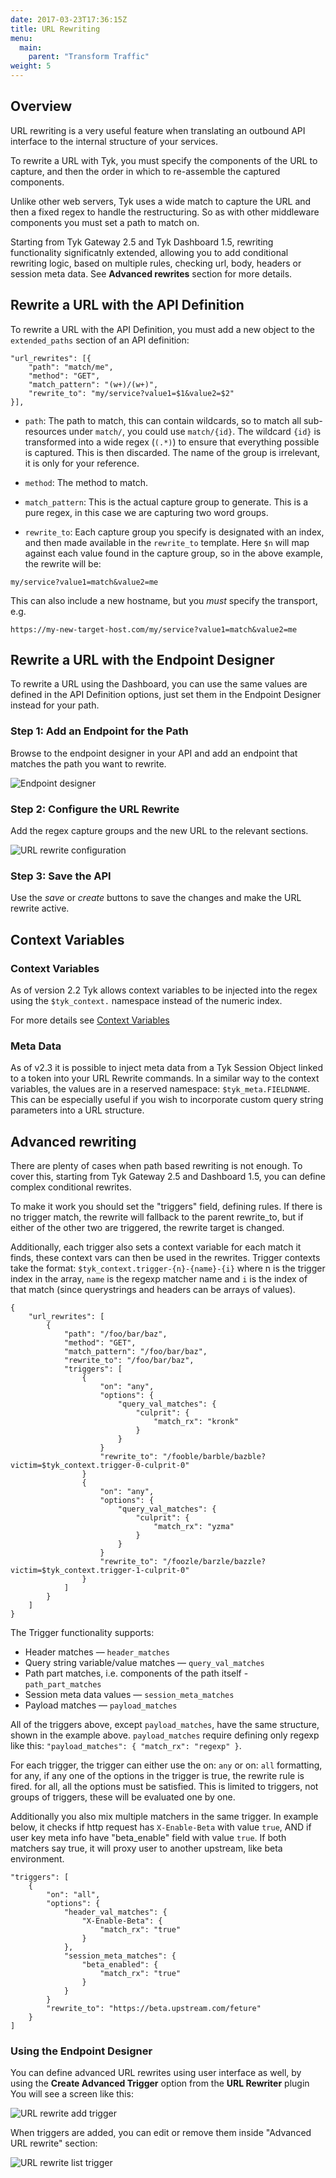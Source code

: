 ```yaml
---
date: 2017-03-23T17:36:15Z
title: URL Rewriting
menu:
  main:
    parent: "Transform Traffic"
weight: 5 
---
```


## <a name="overview"></a>Overview

URL rewriting is a very useful feature when translating an outbound API interface to the internal structure of your services.

To rewrite a URL with Tyk, you must specify the components of the URL to capture, and then the order in which to re-assemble the captured components.

Unlike other web servers, Tyk uses a wide match to capture the URL and then a fixed regex to handle the restructuring. So as with other middleware components you must set a path to match on.

Starting from Tyk Gateway 2.5 and Tyk Dashboard 1.5, rewriting functionality significatnly extended, allowing you to add conditional rewriting logic, based on multiple rules, checking url, body, headers or session meta data. See **Advanced rewrites** section for more details.

## <a name="url-rewrite-with-api"></a> Rewrite a URL with the API Definition

To rewrite a URL with the API Definition, you must add a new object to the `extended_paths` section of an API definition:

```{.copyWrapper}
"url_rewrites": [{
    "path": "match/me",
    "method": "GET",
    "match_pattern": "(w+)/(w+)",
    "rewrite_to": "my/service?value1=$1&value2=$2"
}],
```

*   `path`: The path to match, this can contain wildcards, so to match all sub-resources under `match/`, you could use `match/{id}`. The wildcard `{id}` is transformed into a wide regex (`(.*)`) to ensure that everything possible is captured. This is then discarded. The name of the group is irrelevant, it is only for your reference.

*   `method`: The method to match.

*   `match_pattern`: This is the actual capture group to generate. This is a pure regex, in this case we are capturing two word groups.

*   `rewrite_to`: Each capture group you specify is designated with an index, and then made available in the `rewrite_to` template. Here `$n` will map against each value found in the capture group, so in the above example, the rewrite will be:

```{.copyWrapper}
my/service?value1=match&value2=me
```

This can also include a new hostname, but you *must* specify the transport, e.g.

```{.copyWrapper}
https://my-new-target-host.com/my/service?value1=match&value2=me
```

## <a name="url-rewrite-with-endpoint-designer"></a>Rewrite a URL with the Endpoint Designer

To rewrite a URL using the Dashboard, you can use the same values are defined in the API Definition options, just set them in the Endpoint Designer instead for your path.

### Step 1: Add an Endpoint for the Path

Browse to the endpoint designer in your API and add an endpoint that matches the path you want to rewrite.

![Endpoint designer][1]

### Step 2: Configure the URL Rewrite

Add the regex capture groups and the new URL to the relevant sections.

![URL rewrite configuration][2]

### Step 3: Save the API

Use the *save* or *create* buttons to save the changes and make the URL rewrite active.

## <a name="url-rewrite-context-variables"></a>Context Variables

### Context Variables

As of version 2.2 Tyk allows context variables to be injected into the regex using the `$tyk_context.` namespace instead of the numeric index.

For more details see [Context Variables][3]

### Meta Data

As of v2.3 it is possible to inject meta data from a Tyk Session Object linked to a token into your URL Rewrite commands. In a similar way to the context variables, the values are in a reserved namespace: `$tyk_meta.FIELDNAME`. This can be especially useful if you wish to incorporate custom query string parameters into a URL structure.

## Advanced rewriting

There are plenty of cases when path based rewriting is not enough. To cover this, starting from Tyk Gateway 2.5 and Dashboard 1.5, you can define complex conditional rewrites.

To make it work you should set the "triggers" field, defining rules. If there is no trigger match, the rewrite will fallback to the parent rewrite_to, but if either of the other two are triggered, the rewrite target is changed.

Additionally, each trigger also sets a context variable for each match it finds, these context vars can then be used in the rewrites. Trigger contexts take the format: `$tyk_context.trigger-{n}-{name}-{i}` where n is the trigger index in the array, `name` is the regexp matcher name and `i` is the index of that match (since querystrings and headers can be arrays of values).

```
{
    "url_rewrites": [
        {
            "path": "/foo/bar/baz",
            "method": "GET",
            "match_pattern": "/foo/bar/baz",
            "rewrite_to": "/foo/bar/baz",
            "triggers": [
                {
                    "on": "any",
                    "options": {
                        "query_val_matches": {
                            "culprit": {
                                "match_rx": "kronk"
                            }
                        }
                    }
                    "rewrite_to": "/fooble/barble/bazble?victim=$tyk_context.trigger-0-culprit-0"
                }
                {
                    "on": "any",
                    "options": {
                        "query_val_matches": {
                            "culprit": {
                                "match_rx": "yzma"
                            }
                        }
                    }
                    "rewrite_to": "/foozle/barzle/bazzle?victim=$tyk_context.trigger-1-culprit-0"
                }
            ]
        }
    ]
}
```

The Trigger functionality supports:

* Header matches — `header_matches`
* Query string variable/value matches — `query_val_matches`
* Path part matches, i.e. components of the path itself - `path_part_matches`
* Session meta data values — `session_meta_matches`
* Payload matches — `payload_matches`

All of the triggers above, except `payload_matches`, have the same structure, shown in the example above. `payload_matches` require defining only regexp like this: `"payload_matches": { "match_rx": "regexp" }`.


For each trigger, the trigger can either use the on: `any` or on: `all` formatting, for any, if any one of the options in the trigger is true, the rewrite rule is fired. for all, all the options must be satisfied. This is limited to triggers, not groups of triggers, these will be evaluated one by one.

Additionally you also mix multiple matchers in the same trigger. In example below, it checks if http request has `X-Enable-Beta` with value `true`, AND if user key meta info have "beta_enable" field with value `true`. If both matchers say true, it will proxy user to another upstream, like beta environment.
```
"triggers": [
    {
        "on": "all",
        "options": {
            "header_val_matches": {
                "X-Enable-Beta": {
                    "match_rx": "true"
                }
            },
            "session_meta_matches": {
                "beta_enabled": {
                    "match_rx": "true"
                }
            }
        }
        "rewrite_to": "https://beta.upstream.com/feture"
    }
]
```

### Using the Endpoint Designer

You can define advanced URL rewrites using user interface as well, by using the **Create Advanced Trigger** option from the **URL Rewriter** plugin You will see a screen like this:

![URL rewrite add trigger][4]

When triggers are added, you can edit or remove them inside "Advanced URL rewrite" section:

![URL rewrite list trigger][5]


[1]: /docs/img/dashboard/system-management/rewriteEndpointDesigner.png
[2]: /docs/img/dashboard/system-management/configureRewrite.png
[3]: /docs/concepts/context-variables/
[4]: /docs/img/dashboard/system-management/rewriteEndpointDesigner_add_trigger.png
[5]: /docs/img/dashboard/system-management/rewriteEndpointDesigner_trigger_list.png










